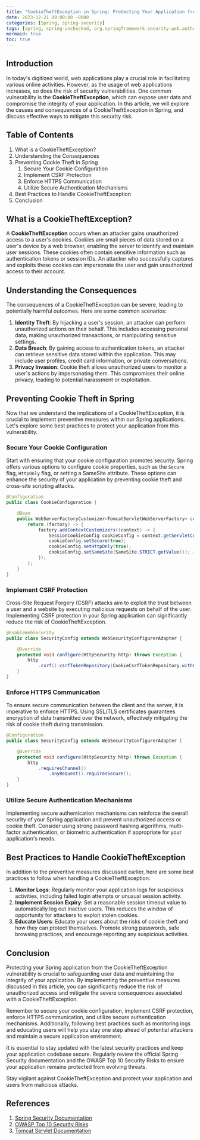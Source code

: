 ```yaml
---
title: "CookieTheftException in Spring: Protecting Your Application from Malicious Attacks"
date: 2023-12-21 09:00:00 -0000
categories: [Spring, spring-security]
tags: [spring, spring-unchecked, org.springframework.security.web.authentication.rememberme]
mermaid: true
toc: true
---
```



## Introduction

In today's digitized world, web applications play a crucial role in facilitating various online activities. However, as the usage of web applications increases, so does the risk of security vulnerabilities. One common vulnerability is the **CookieTheftException**, which can expose user data and compromise the integrity of your application. In this article, we will explore the causes and consequences of a CookieTheftException in Spring, and discuss effective ways to mitigate this security risk.

## Table of Contents

1. What is a CookieTheftException?
2. Understanding the Consequences
3. Preventing Cookie Theft in Spring
   1. Secure Your Cookie Configuration
   2. Implement CSRF Protection
   3. Enforce HTTPS Communication
   4. Utilize Secure Authentication Mechanisms
4. Best Practices to Handle CookieTheftException
5. Conclusion

## What is a CookieTheftException?

A **CookieTheftException** occurs when an attacker gains unauthorized access to a user's cookies. Cookies are small pieces of data stored on a user's device by a web browser, enabling the server to identify and maintain user sessions. These cookies often contain sensitive information such as authentication tokens or session IDs. An attacker who successfully captures and exploits these cookies can impersonate the user and gain unauthorized access to their account.

## Understanding the Consequences

The consequences of a CookieTheftException can be severe, leading to potentially harmful outcomes. Here are some common scenarios:

1. **Identity Theft**: By hijacking a user's session, an attacker can perform unauthorized actions on their behalf. This includes accessing personal data, making unauthorized transactions, or manipulating sensitive settings.
2. **Data Breach**: By gaining access to authentication tokens, an attacker can retrieve sensitive data stored within the application. This may include user profiles, credit card information, or private conversations.
3. **Privacy Invasion**: Cookie theft allows unauthorized users to monitor a user's actions by impersonating them. This compromises their online privacy, leading to potential harassment or exploitation.

## Preventing Cookie Theft in Spring

Now that we understand the implications of a CookieTheftException, it is crucial to implement preventive measures within our Spring applications. Let's explore some best practices to protect your application from this vulnerability.

### Secure Your Cookie Configuration

Start with ensuring that your cookie configuration promotes security. Spring offers various options to configure cookie properties, such as the `Secure` flag, `HttpOnly` flag, or setting a SameSite attribute. These options can enhance the security of your application by preventing cookie theft and cross-site scripting attacks.

```java
@Configuration
public class CookieConfiguration {

    @Bean
    public WebServerFactoryCustomizer<TomcatServletWebServerFactory> cookieCustomizer() {
        return (factory) -> {
            factory.addContextCustomizers((context) -> {
                SessionCookieConfig cookieConfig = context.getServletContext().getSessionCookieConfig();
                cookieConfig.setSecure(true);
                cookieConfig.setHttpOnly(true);
                cookieConfig.setSameSite(SameSite.STRICT.getValue()); // Requires Spring 5.3+
            });
        };
    }
}
```

### Implement CSRF Protection

Cross-Site Request Forgery (CSRF) attacks aim to exploit the trust between a user and a website by executing malicious requests on behalf of the user. Implementing CSRF protection in your Spring application can significantly reduce the risk of CookieTheftException.

```java
@EnableWebSecurity
public class SecurityConfig extends WebSecurityConfigurerAdapter {

    @Override
    protected void configure(HttpSecurity http) throws Exception {
        http
            .csrf().csrfTokenRepository(CookieCsrfTokenRepository.withHttpOnlyFalse());
    }
}
```

### Enforce HTTPS Communication

To ensure secure communication between the client and the server, it is imperative to enforce HTTPS. Using SSL/TLS certificates guarantees encryption of data transmitted over the network, effectively mitigating the risk of cookie theft during transmission.

```java
@Configuration
public class SecurityConfig extends WebSecurityConfigurerAdapter {

    @Override
    protected void configure(HttpSecurity http) throws Exception {
        http
            .requiresChannel()
                .anyRequest().requiresSecure();
    }
}
```

### Utilize Secure Authentication Mechanisms

Implementing secure authentication mechanisms can reinforce the overall security of your Spring application and prevent unauthorized access or cookie theft. Consider using strong password hashing algorithms, multi-factor authentication, or biometric authentication if appropriate for your application's needs.

## Best Practices to Handle CookieTheftException

In addition to the preventive measures discussed earlier, here are some best practices to follow when handling a CookieTheftException:

1. **Monitor Logs**: Regularly monitor your application logs for suspicious activities, including failed login attempts or unusual session activity.
2. **Implement Session Expiry**: Set a reasonable session timeout value to automatically log out inactive users. This reduces the window of opportunity for attackers to exploit stolen cookies.
3. **Educate Users**: Educate your users about the risks of cookie theft and how they can protect themselves. Promote strong passwords, safe browsing practices, and encourage reporting any suspicious activities.

## Conclusion

Protecting your Spring application from the CookieTheftException vulnerability is crucial to safeguarding user data and maintaining the integrity of your application. By implementing the preventive measures discussed in this article, you can significantly reduce the risk of unauthorized access and mitigate the severe consequences associated with a CookieTheftException.

Remember to secure your cookie configuration, implement CSRF protection, enforce HTTPS communication, and utilize secure authentication mechanisms. Additionally, following best practices such as monitoring logs and educating users will help you stay one step ahead of potential attackers and maintain a secure application environment.

It is essential to stay updated with the latest security practices and keep your application codebase secure. Regularly review the official Spring Security documentation and the OWASP Top 10 Security Risks to ensure your application remains protected from evolving threats.

Stay vigilant against CookieTheftException and protect your application and users from malicious attacks.

## References

1. [Spring Security Documentation](https://docs.spring.io/spring-security)
2. [OWASP Top 10 Security Risks](https://owasp.org/www-project-top-ten)
3. [Tomcat Servlet Documentation](https://tomcat.apache.org/tomcat-9.0-doc/index.html)